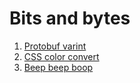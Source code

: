 # Bits and bytes

1. [Protobuf varint](./protobuf-varint/README.md)
2. [CSS color convert](./css-color-convert/README.md)
3. [Beep beep boop](/computer-systems/bits-and-bytes/beep-beep-boop/README.md)
